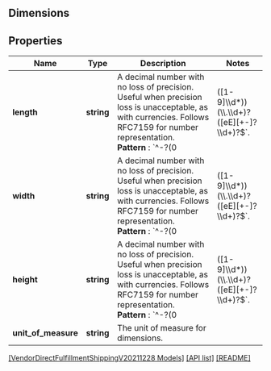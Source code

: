 ## Dimensions

## Properties

Name | Type | Description | Notes
------------ | ------------- | ------------- | -------------
**length** | **string** | A decimal number with no loss of precision. Useful when precision loss is unacceptable, as with currencies. Follows RFC7159 for number representation.  <br>**Pattern** : `^-?(0|([1-9]\\\\d*))(\\\\.\\\\d+)?([eE][+-]?\\\\d+)?$`. |
**width** | **string** | A decimal number with no loss of precision. Useful when precision loss is unacceptable, as with currencies. Follows RFC7159 for number representation.  <br>**Pattern** : `^-?(0|([1-9]\\\\d*))(\\\\.\\\\d+)?([eE][+-]?\\\\d+)?$`. |
**height** | **string** | A decimal number with no loss of precision. Useful when precision loss is unacceptable, as with currencies. Follows RFC7159 for number representation.  <br>**Pattern** : `^-?(0|([1-9]\\\\d*))(\\\\.\\\\d+)?([eE][+-]?\\\\d+)?$`. |
**unit_of_measure** | **string** | The unit of measure for dimensions. |

[[VendorDirectFulfillmentShippingV20211228 Models]](../) [[API list]](../../Api) [[README]](../../../README.md)
